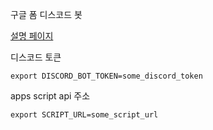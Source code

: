 구글 폼 디스코드 봇

[설명 페이지](https://bamjun.github.io/google_forms_discord_bot/)


디스코드 토큰
```
export DISCORD_BOT_TOKEN=some_discord_token
```


apps script api 주소
```
export SCRIPT_URL=some_script_url
```

